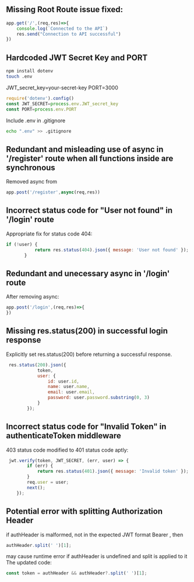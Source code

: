## Missing Root Route issue fixed:
```js
app.get('/',(req,res)=>{
    console.log(`Connected to the API`)
    res.send("Connection to API successful")
})
```
## Hardcoded JWT Secret Key and PORT

```bash
npm install dotenv
touch .env
```
JWT_secret_key=your-secret-key
PORT=3000

```js
require('dotenv').config()
const JWT_SECRET=process.env.JWT_secret_key
const PORT=process.env.PORT
```
Include .env in .gitignore

```bash
echo ".env" >> .gitignore
```
## Redundant and misleading use of async in '/register' route when all functions inside are synchronous
Removed async from 
```js
app.post('/register',async(req,res))
```
## Incorrect status code for "User not found" in '/login' route
Appropriate fix for status code 404:
 ```js
 if (!user) {
            return res.status(404).json({ message: 'User not found' });
        }
```
## Redundant and unecessary async in '/login' route
After removing async:
```js
app.post('/login',(req,res)=>{
})
```
##  Missing res.status(200) in successful login response
Explicitly set res.status(200) before returning a successful response.
```js
 res.status(200).json({
            token,
            user: {
                id: user.id,
                name: user.name,
                email: user.email,
                password: user.password.substring(0, 3)
            }
        });
```
## Incorrect status code for "Invalid Token" in authenticateToken middleware
403 status code modified to 401 status code aptly:
```js
 jwt.verify(token, JWT_SECRET, (err, user) => {
        if (err) {
            return res.status(401).json({ message: 'Invalid token' });
        }
        req.user = user;
        next();
    });
```
## Potential error with splitting Authorization Header
if authHeader is malformed, not in the expected JWT format Bearer <TOKEN>, then 
```js
authHeader.split(' ')[1];
```
may cause runtime error if authHeader is undefined and split is applied to it
The updated code:
```js
const token = authHeader && authHeader?.split(' ')[1];
```
